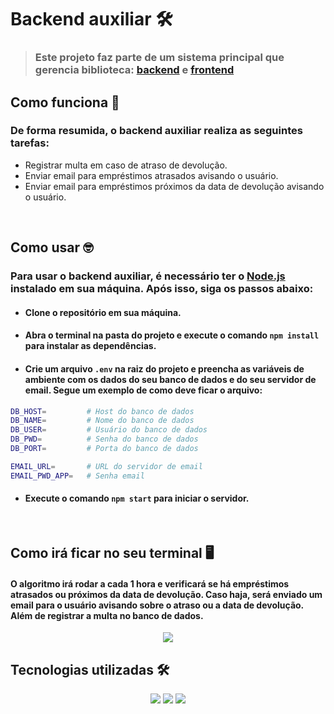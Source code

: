 # Backend auxiliar 🛠️

> ### Este projeto faz parte de um sistema principal que gerencia biblioteca: [backend](https://github.com/IntecEmbu/Biblioteca-backend) e [frontend](https://github.com/IntecEmbu/Biblioteca-frontend)

## Como funciona 🤔

### De forma resumida, o backend auxiliar realiza as seguintes tarefas:

- Registrar multa em caso de atraso de devolução.
- Enviar email para empréstimos atrasados avisando o usuário.
- Enviar email para empréstimos próximos da data de devolução avisando o usuário.

<br>

## Como usar 🤓

### Para usar o backend auxiliar, é necessário ter o [Node.js](https://nodejs.org/en/) instalado em sua máquina. Após isso, siga os passos abaixo:

- #### Clone o repositório em sua máquina.
- #### Abra o terminal na pasta do projeto e execute o comando `npm install` para instalar as dependências.
- #### Crie um arquivo `.env` na raiz do projeto e preencha as variáveis de ambiente com os dados do seu banco de dados e do seu servidor de email. Segue um exemplo de como deve ficar o arquivo:

```bash
DB_HOST=         # Host do banco de dados
DB_NAME=         # Nome do banco de dados
DB_USER=         # Usuário do banco de dados
DB_PWD=          # Senha do banco de dados
DB_PORT=         # Porta do banco de dados

EMAIL_URL=       # URL do servidor de email
EMAIL_PWD_APP=   # Senha email
```

- #### Execute o comando `npm start` para iniciar o servidor.

<br>

## Como irá ficar no seu terminal 🖥️

#### O algoritmo irá rodar a cada 1 hora e verificará se há empréstimos atrasados ou próximos da data de devolução. Caso haja, será enviado um email para o usuário avisando sobre o atraso ou a data de devolução. Além de registrar a multa no banco de dados.

<p align="center">
<img src="https://user-images.githubusercontent.com/97262778/194789313-58726d12-a23a-47b8-b947-e003d125ed4e.png"/>
</p>

## Tecnologias utilizadas 🛠️

<p align="center">
<img src="https://img.shields.io/badge/-Node.js-339933?style=flat-square&logo=Node.js&logoColor=white">
<img src="https://img.shields.io/badge/-Nodemailer-CC3534?style=flat-square&logo=Nodemailer&logoColor=white">
<img src="https://img.shields.io/badge/-Mysql-4479A1?style=flat-square&logo=Mysql&logoColor=white">
</p>
